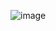![image](https://github.com/codingTest-study-group/coding-study/assets/112863029/d8e76fcc-c698-49ea-931b-9b29b622a60c)
